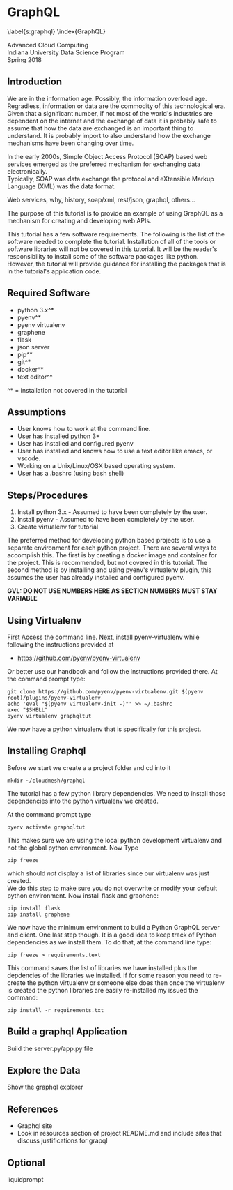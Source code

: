# GraphQL
\label{s:graphql}
\index{GraphQL}

Advanced Cloud Computing  
Indiana University Data Science Program  
Spring 2018  

## Introduction

We are in the information age.  Possibly, the information overload age.
Regradless, information or data are the commodity of this technological era.
Given that a significant number, if not most of the world's industries are
dependent on the internet and the exchange of data it is probably safe to
assume that how the data are exchanged is an important thing to understand.
It is probably import to also understand how the exchange mechanisms have been
changing over time.

In the early 2000s, Simple Object Access Protocol (SOAP) based web services 
emerged as the preferred mechanism for exchanging data electronically.  
Typically, SOAP was data exchange the protocol and eXtensible Markup Language 
(XML) was the data format.

Web services, why, history, soap/xml, rest/json, graphql, others...

The purpose of this tutorial is to provide an example of using GraphQL as a 
mechanism for creating and developing web APIs.

This tutorial has a few software requirements.  The following is the list of 
the software needed to complete the tutorial.  Installation of all of the tools 
or software libraries will not be covered in this tutorial.  It will be the 
reader's responsibility to install some of the software packages like python.  
However, the tutorial will provide guidance for installing the packages that 
is in the tutorial's application code.

## Required Software

+ python 3.x^*  
+ pyenv^*  
+ pyenv virtualenv  
+ graphene  
+ flask  
+ json server  
+ pip^*  
+ git^*  
+ docker^*  
+ text editor^*  

^* = installation not covered in the tutorial

## Assumptions

+ User knows how to work at the command line.
+ User has installed python 3+
+ User has installed and configured pyenv
+ User has installed and knows how to use a text editor like emacs, or vscode.
+ Working on a Unix/Linux/OSX based operating system.
+ User has a .bashrc (using bash shell)

## Steps/Procedures

1. Install python 3.x - Assumed to have been completely by the user.
2. Install pyenv - Assumed to have been completely by the user.
3. Create virtualenv for tutorial

The preferred method for developing python based projects is to use a separate environment for each python project.  There are several ways to accomplish this.  The first is by creating a docker image and container for the project.  This is recommended, but not covered in this tutorial.  The second method is by installing and using pyenv's virtualenv plugin, this assumes the user has already installed and configured pyenv.

**GVL: DO NOT USE NUMBERS HERE AS SECTION NUMBERS MUST STAY VARIABLE**

## Using Virtualenv

First Access the command line. Next, install pyenv-virtualenv while following the instructions provided at 

* <https://github.com/pyenv/pyenv-virtualenv>

Or better use our handbook and follow the instructions provided there. At the command prompt type:

	git clone https://github.com/pyenv/pyenv-virtualenv.git $(pyenv root)/plugins/pyenv-virtualenv
	echo 'eval "$(pyenv virtualenv-init -)"' >> ~/.bashrc
	exec "$SHELL"
	pyenv virtualenv graphqltut

We now have a python virtualenv that is specifically for this project.

## Installing Graphql

Before we start we create a a project folder and cd into it

	mkdir ~/cloudmesh/graphql

The tutorial has a few python library dependencies.  We need to install those dependencies into the python virtualenv we created.

At the command prompt type 

	pyenv activate graphqltut 
	
This makes sure we are using the local python  development virtualenv and not the global python environment. Now Type 

	pip freeze 

which should *not* display a list of libraries since our virtualenv was just created.  
We do this step to make sure you do not overwrite or modify your default python environment. Now install flask and graohene:

	pip install flask  
	pip install graphene  

We now have the minimum environment to build a Python GraphQL server and client.  One last step though.  It is a good idea to keep track of 
Python dependencies as we install them.  To do that, at the command line type:  

	pip freeze > requirements.text

This command saves the list of libraries we have installed plus the depdencies of the libraries we installed.  If for some reason you need to re-create 
the python virtualenv or someone else does then once the virtualenv is created the python libraries are easily re-installed my issued the command:

	pip install -r requirements.txt

## Build a graphql Application

Build the server.py/app.py file



## Explore the Data

Show the graphql explorer



## References

* Graphql site
* Look in resources section of project README.md and include sites that discuss justifications for grapql

## Optional

liquidprompt

